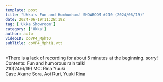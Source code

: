```yaml
---
template: post
title: "Ukka's Fun and Humhumhum♪ SHOWROOM #210 (2024/06/19)"
date: 2024-06-19T11:28:19Z
tag: ['Ukka Showroom']
category: ['Ukka']
author: auto 
videoID: coVP4_MphtQ
subTitle: coVP4_MphtQ.vtt
---
```

*There is a lack of recording for about 5 minutes at the beginning. sorry!
Contents: Fun and humorous rain talk!  
210(24/6/19) MC: Rina Yuuki  
Cast: Akane Sora, Aoi Ruri, Yuuki Rina  
